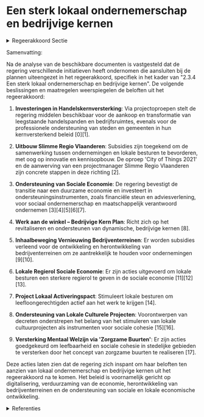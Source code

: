 # Een sterk lokaal ondernemerschap en bedrijvige kernen

<details>
        <summary>Regeerakkoord Sectie </summary>
        <p>2.3.4 Een sterk lokaal ondernemerschap en bedrijvige kernen Een bruisende lokale middenstand en horeca en de verwevenheid van bedrijfsactiviteiten in de kernen zijn een bron van leefbaarheid en sociale cohesie. Samen met de lokale besturen blijven we actief de lokale ondernemers steunen en zetten initiatieven op voor succesvolle e-commerce op hun maat. We ontwikkelen daarbij een strategie om het kopen bij Vlaamse ondernemingen en lokaal nieuw makerschap te stimuleren. Daarbij helpen we de lokale ondernemers om hun positie in de omwen-teling naar fygitaal4 kopen te bepalen en indien nodig te ondersteunen. We voeren een top-locatiebeleid voor de economie van de toekomst. We investeren actief in locaties om ze te voorzien van alle (digitale) infrastructuur en logistiek die ondernemingen nodig hebben en verwachten. We moedigen onze steden en gemeenten aan om met de instrumenten uit het Integraal Handelsvestigingsbeleid effectief aan de slag te gaan en een eigen onderbouwde en transversale detailhandelsvisie (op basis van feiten en cijfers) en dito plan te ontwikkelen en er consequent naar te handelen. VLAIO monitort, inventariseert en verspreidt de goede praktijken. In overleg met de ondernemersorganisaties en de VVSG zorgen we voor een evaluatie in functie van de actualise-ring van het decreet met eventueel een aanpas-sing van de productcategorieën en de notie ‘kernwinkelgebied’. Na evaluatie van de meer-waarde van het Comité voor Kleinhandel bepalen we of de werking van dit comité optimaliseren dan wel het comité opheffen. </p>
        </details> 

Samenvatting:

Na de analyse van de beschikbare documenten is vastgesteld dat de regering verschillende initiatieven heeft ondernomen die aansluiten bij de plannen uiteengezet in het regeerakkoord, specifiek in het kader van "2.3.4 Een sterk lokaal ondernemerschap en bedrijvige kernen". De volgende beslissingen en maatregelen weerspiegelen de beloften uit het regeerakkoord:

1. **Investeringen in Handelskernversterking**: Via projectoproepen stelt de regering middelen beschikbaar voor de aankoop en transformatie van leegstaande handelspanden en bedrijfsruimtes, evenals voor de professionele ondersteuning van steden en gemeenten in hun kernversterkend beleid \[0\]\[1\].

2. **Uitbouw Slimme Regio Vlaanderen**: Subsidies zijn toegekend om de samenwerking tussen ondernemingen en lokale besturen te bevorderen, met oog op innovatie en kennisopbouw. De oproep 'City of Things 2021' en de aanwerving van een projectmanager Slimme Regio Vlaanderen zijn concrete stappen in deze richting \[2\].

3. **Ondersteuning van Sociale Economie**: De regering bevestigt de transitie naar een duurzame economie en investeert in ondersteuningsinstrumenten, zoals financiële steun en adviesverlening, voor sociaal ondernemerschap en maatschappelijk verantwoord ondernemen \[3\]\[4\]\[5\]\[6\]\[7\].

4. **Werk aan de winkel – Bedrijvige Kern Plan**: Richt zich op het revitaliseren en ondersteunen van dynamische, bedrijvige kernen \[8\].

5. **Inhaalbeweging Vernieuwing Bedrijventerreinen**: Er worden subsidies verleend voor de ontwikkeling en herontwikkeling van bedrijventerreinen om ze aantrekkelijk te houden voor ondernemingen \[9\]\[10\].

6. **Lokale Regierol Sociale Economie**: Er zijn acties uitgevoerd om lokale besturen een sterkere regierol te geven in de sociale economie \[11\]\[12\]\[13\].

7. **Project Lokaal Activeringspact**: Stimuleert lokale besturen om leefloongerechtigden actief aan het werk te krijgen \[14\].

8. **Ondersteuning van Lokale Culturele Projecten**: Voorontwerpen van decreten onderstrepen het belang van het stimuleren van lokale cultuurprojecten als instrumenten voor sociale cohesie \[15\]\[16\].

9. **Versterking Mentaal Welzijn via 'Zorgzame Buurten'**: Er zijn acties goedgekeurd om leefbaarheid en sociale cohesie in stedelijke gebieden te versterken door het concept van zorgzame buurten te realiseren \[17\].

Deze acties laten zien dat de regering zich inspant om haar beloften ten aanzien van lokaal ondernemerschap en bedrijvige kernen uit het regeerakkoord na te komen. Het beleid is voornamelijk gericht op digitalisering, verduurzaming van de economie, herontwikkeling van bedrijventerreinen en de ondersteuning van sociale en lokale economische ontwikkeling.

<details>
        <summary> Referenties</summary>
        **[\[0\]](https://beslissingenvlaamseregering.vlaanderen.be/?search=Plan%20Vlaamse%20Veerkracht%3A%20investeren%20in%20handelskernversterking%20via%20projectoproepen&dateOption=select&startDate=2021-03-12T09%3A00%3A00Z&endDate=2021-03-12T09%3A00%3A00Z)** : **(2021-03-12)** Plan Vlaamse Veerkracht: investeren in handelskernversterking via projectoproepen 

**[\[1\]](https://beslissingenvlaamseregering.vlaanderen.be/?search=Plan%20Vlaamse%20Veerkracht%3A%20Investeren%20in%20kernversterking%20via%20projectoproepen&dateOption=select&startDate=2022-02-25T09%3A00%3A00Z&endDate=2022-02-25T09%3A00%3A00Z)** : **(2022-02-25)** Plan Vlaamse Veerkracht: Investeren in kernversterking via projectoproepen 

**[\[2\]](https://beslissingenvlaamseregering.vlaanderen.be/?search=Plan%20Vlaamse%20Veerkracht%3A%20Uitbouw%20Slimme%20Regio%20Vlaanderen%20door%20samenbrengen%20innovatiecapaciteit%20ondernemingen%20en%20stimuleren%20implementatie%20en%20kennisopbouw%20bij%20lokale%20besturen&dateOption=select&startDate=2021-06-04T08%3A00%3A00Z&endDate=2021-06-04T08%3A00%3A00Z)** : **(2021-06-04)** Plan Vlaamse Veerkracht: Uitbouw Slimme Regio Vlaanderen door samenbrengen innovatiecapaciteit ondernemingen en stimuleren implementatie en kennisopbouw bij lokale besturen 

**[\[3\]](https://beslissingenvlaamseregering.vlaanderen.be/?search=Voorontwerp%20van%20decreet%20over%20de%20ondersteuning%20van%20sociale%20economie%20en%20maatschappelijk%20verantwoord%20ondernemen&dateOption=select&startDate=2023-07-07T09%3A00%3A00Z&endDate=2023-07-07T09%3A00%3A00Z)** : **(2023-07-07)** Voorontwerp van decreet over de ondersteuning van sociale economie en maatschappelijk verantwoord ondernemen 

**[\[4\]](https://beslissingenvlaamseregering.vlaanderen.be/?search=Voorontwerp%20van%20decreet%20over%20de%20ondersteuning%20van%20sociale%20economie%20en%20maatschappelijk%20verantwoord%20ondernemen&dateOption=select&startDate=2023-10-20T08%3A00%3A00Z&endDate=2023-10-20T08%3A00%3A00Z)** : **(2023-10-20)** Voorontwerp van decreet over de ondersteuning van sociale economie en maatschappelijk verantwoord ondernemen 

**[\[5\]](https://beslissingenvlaamseregering.vlaanderen.be/?search=Plan%20Vlaamse%20Veerkracht%3A%20dossiernummer%2016&dateOption=select&startDate=2021-05-28T08%3A00%3A00Z&endDate=2021-05-28T08%3A00%3A00Z)** : **(2021-05-28)** Plan Vlaamse Veerkracht: dossiernummer 16 

**[\[6\]](https://beslissingenvlaamseregering.vlaanderen.be/?search=Wijzigingsdecreet%20ondersteuning%20ondernemerschap%20wat%20de%20regierol%20van%20gemeenten%20op%20het%20vlak%20van%20de%20lokale%20sociale%20economie%20en%20het%20werk%20betreft&dateOption=select&startDate=2022-07-15T08%3A00%3A00Z&endDate=2022-07-15T08%3A00%3A00Z)** : **(2022-07-15)** Wijzigingsdecreet ondersteuning ondernemerschap wat de regierol van gemeenten op het vlak van de lokale sociale economie en het werk betreft 

**[\[7\]](https://beslissingenvlaamseregering.vlaanderen.be/?search=Wijzigingsdecreet%20Integraal%20handelsvestigingsbeleid&dateOption=select&startDate=2022-10-28T08%3A00%3A00Z&endDate=2022-10-28T08%3A00%3A00Z)** : **(2022-10-28)** Wijzigingsdecreet Integraal handelsvestigingsbeleid 

**[\[8\]]** : **(2020-09-04)**  

**[\[9\]](https://beslissingenvlaamseregering.vlaanderen.be/?search=Plan%20Vlaamse%20Veerkracht%3A%20inhaalbeweging%20vernieuwing%20bedrijventerreinen&dateOption=select&startDate=2022-12-09T09%3A00%3A00Z&endDate=2022-12-09T09%3A00%3A00Z)** : **(2022-12-09)** Plan Vlaamse Veerkracht: inhaalbeweging vernieuwing bedrijventerreinen 

**[\[10\]](https://beslissingenvlaamseregering.vlaanderen.be/?search=Plan%20Vlaamse%20Veerkracht%3A%20inhaalbeweging%20vernieuwing%20bedrijventerreinen&dateOption=select&startDate=2021-12-17T09%3A00%3A00Z&endDate=2021-12-17T09%3A00%3A00Z)** : **(2021-12-17)** Plan Vlaamse Veerkracht: inhaalbeweging vernieuwing bedrijventerreinen 

**[\[11\]](https://beslissingenvlaamseregering.vlaanderen.be/?search=Regierol%20gemeenten%20op%20vlak%20van%20sociale%20economie%20en%20werk&dateOption=select&startDate=2022-02-04T09%3A00%3A00Z&endDate=2022-02-04T09%3A00%3A00Z)** : **(2022-02-04)** Regierol gemeenten op vlak van sociale economie en werk 

**[\[12\]](https://beslissingenvlaamseregering.vlaanderen.be/?search=Regierol%20gemeenten%20op%20vlak%20van%20sociale%20economie%20en%20werk&dateOption=select&startDate=2022-04-29T08%3A00%3A00Z&endDate=2022-04-29T08%3A00%3A00Z)** : **(2022-04-29)** Regierol gemeenten op vlak van sociale economie en werk 

**[\[13\]](https://beslissingenvlaamseregering.vlaanderen.be/?search=Decreet%20regiovorming%20lokaal%20bestuur&dateOption=select&startDate=2022-07-08T08%3A00%3A00Z&endDate=2022-07-08T08%3A00%3A00Z)** : **(2022-07-08)** Decreet regiovorming lokaal bestuur 

**[\[14\]](https://beslissingenvlaamseregering.vlaanderen.be/?search=Oproep%20%E2%80%98Lokaal%20Activeringspact%E2%80%99%20leefloongerechtigden&dateOption=select&startDate=2023-07-14T08%3A00%3A00Z&endDate=2023-07-14T08%3A00%3A00Z)** : **(2023-07-14)** Oproep ‘Lokaal Activeringspact’ leefloongerechtigden 

**[\[15\]](https://beslissingenvlaamseregering.vlaanderen.be/?search=Voorontwerp%20van%20decreet%20over%20de%20bovenlokale%20cultuurwerking&dateOption=select&startDate=2023-05-26T08%3A00%3A00Z&endDate=2023-05-26T08%3A00%3A00Z)** : **(2023-05-26)** Voorontwerp van decreet over de bovenlokale cultuurwerking 

**[\[16\]](https://beslissingenvlaamseregering.vlaanderen.be/?search=Voorontwerp%20van%20decreet%20over%20de%20bovenlokale%20cultuurwerking&dateOption=select&startDate=2023-07-07T09%3A00%3A00Z&endDate=2023-07-07T09%3A00%3A00Z)** : **(2023-07-07)** Voorontwerp van decreet over de bovenlokale cultuurwerking 

**[\[17\]](https://beslissingenvlaamseregering.vlaanderen.be/?search=Plan%20Vlaamse%20Veerkracht%3A%20versterking%20mentaal%20welzijn%20via%20acties%20%27Zorgzame%20Buurten%27&dateOption=select&startDate=2021-04-30T08%3A00%3A00Z&endDate=2021-04-30T08%3A00%3A00Z)** : **(2021-04-30)** Plan Vlaamse Veerkracht: versterking mentaal welzijn via acties 'Zorgzame Buurten' 
        </details> 

